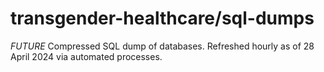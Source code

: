 # transgender-healthcare/sql-dumps
*FUTURE* Compressed SQL dump of databases.  Refreshed hourly as of 28 April 2024 via automated processes.
